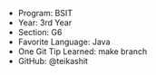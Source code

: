 - Program: BSIT
- Year: 3rd Year
- Section: G6
- Favorite Language: Java
- One Git Tip Learned: make branch
- GitHub: @teikashit